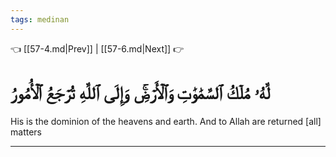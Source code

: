 ```yaml
---
tags: medinan
---
```


👈 [[57-4.md|Prev]] | [[57-6.md|Next]] 👉

# لَّهُۥ مُلۡكُ ٱلسَّمَٰوَٰتِ وَٱلۡأَرۡضِۚ وَإِلَى ٱللَّهِ تُرۡجَعُ ٱلۡأُمُورُ

His is the dominion of the heavens and earth. And to Allah are returned [all] matters

---

